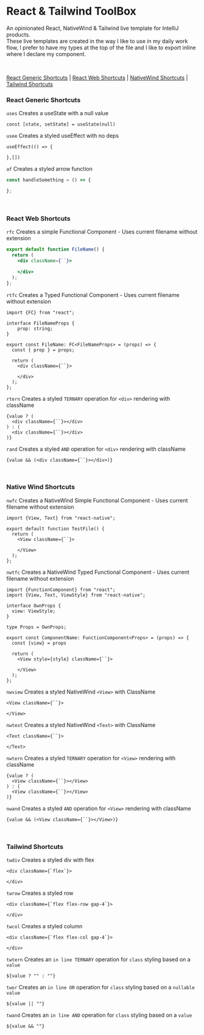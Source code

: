 # React & Tailwind ToolBox
An opinionated React, NativeWind & Tailwind live template for IntelliJ products. <br/>
These live templates are created in the way I like to use in my daily work
flow, I prefer to have my types at the top of the file and I like to export 
inline where I declare my component.

<br/>

[React Generic Shortcuts](#react-generic-shortcuts) |
[React Web Shortcuts](#react-web-shortcuts) |
[NativeWind Shortcuts](#native-wind-shortcuts) |
[Tailwind Shortcuts](#tailwind-shortcuts)

### React Generic Shortcuts
```uses```
Creates a useState with a null value
```tsx
const [state, setState] = useState(null)
```
```usee```
Creates a styled useEffect with no deps
```tsx
useEffect(() => {
    
},[])
```
```af```
Creates a styled arrow function
```javascript
const handleSomething = () => {

};
```

<br/>

### React Web Shortcuts
```rfc```
Creates a simple Functional Component - Uses current filename without extension
```jsx
export default function FileName() {
  return (
    <div className={``}>

    </div>
  );
};
```
```rtfc```
Creates a Typed Functional Component - Uses current filename without extension
```tsx
import {FC} from "react";

interface FileNameProps {
	prop: string;
}

export const FileName: FC<FileNameProps> = (props) => {
  const { prop } = props;

  return (
    <div className={``}>

    </div>
  );
};
```
```rtern```
Creates a styled ```TERNARY``` operation for ```<div>``` rendering with className
```tsx
{value ? (
  <div className={``}></div>
) : (
  <div className={``}></div>
)}
```
```rand```
Creates a styled ```AND``` operation for ```<div>``` rendering with className
```tsx
{value && (<div className={``}></div>)}
```

<br/>

### Native Wind Shortcuts
```nwfc```
Creates a NativeWind Simple Functional Component - Uses current filename without extension
```tsx
import {View, Text} from "react-native";

export default function TestFile() {
  return (
    <View className={``}>

    </View>
  );
};
```
```nwtfc```
Creates a NativeWind Typed Functional Component - Uses current filename without extension
```tsx
import {FunctionComponent} from "react";
import {View, Text, ViewStyle} from "react-native";

interface OwnProps {
  view: ViewStyle;
}

type Props = OwnProps;

export const ComponentName: FunctionComponent<Props> = (props) => {
  const {view} = props

  return (
    <View style={style} className={``}>

    </View>
  );
};
```
```nwview```
Creates a styled NativeWind ```<View>``` with ClassName
```tsx
<View className={``}>

</View>
```
```nwtext```
Creates a styled NativeWind ```<Text>``` with ClassName
```tsx
<Text className={``}>

</Text>
```
```nwtern```
Creates a styled ```TERNARY``` operation for ```<View>``` rendering with className
```tsx
{value ? (
  <View className={``}></View>
) : (
  <View className={``}></View>
)}
```
```nwand```
Creates a styled ```AND``` operation for ```<View>``` rendering with className
```tsx
{value && (<View className={``}></View>)}
```

<br/>

### Tailwind Shortcuts
```twdiv```
Creates a styled div with flex
```tsx
<div className={`flex`}>

</div>
```
```twrow```
Creates a styled row
```tsx
<div className={`flex flex-row gap-4`}>

</div>
```
```twcol```
Creates a styled column
```tsx
<div className={`flex flex-col gap-4`}>

</div>
```
```twtern```
Creates an ```in line TERNARY``` operation for ```class``` styling based
on a ```value```
```tsx
${value ? "" : ""}
```
```twor```
Creates an ```in line OR``` operation for ```class``` styling based on a ```nullable
value```
```tsx
${value || ""}
```
```twand```
Creates an ```in line AND``` operation for ```class``` styling based on a ```value```
```tsx
${value && ""}
```




